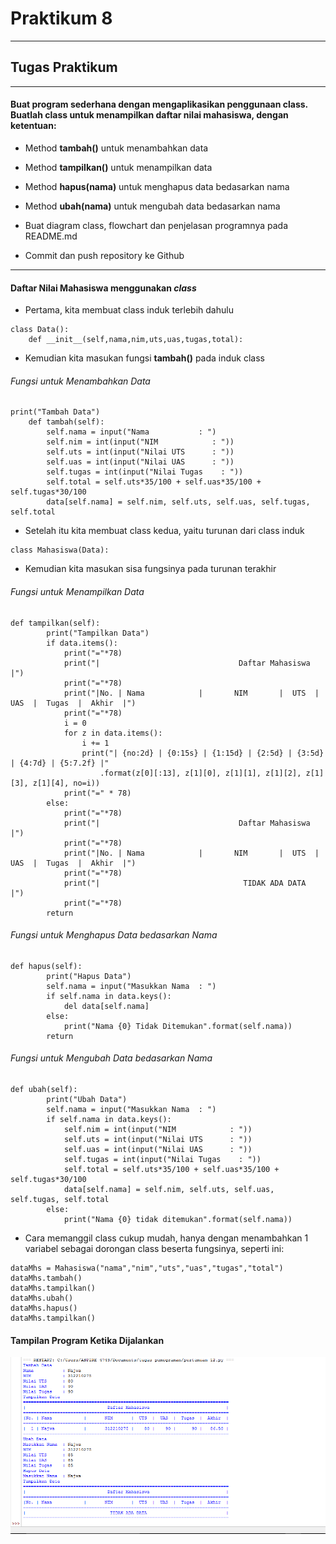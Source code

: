 # Praktikum 8 
---
## Tugas Praktikum
---
#### Buat program sederhana dengan mengaplikasikan penggunaan class. Buatlah class untuk menampilkan daftar nilai mahasiswa, dengan ketentuan:

- Method **tambah()** untuk menambahkan data

- Method **tampilkan()** untuk menampilkan data

- Method **hapus(nama)** untuk menghapus data bedasarkan nama

- Method **ubah(nama)** untuk mengubah data bedasarkan nama

- Buat diagram class, flowchart dan penjelasan programnya pada README.md

- Commit dan push repository ke Github
---
#### Daftar Nilai Mahasiswa menggunakan *class*
- Pertama, kita membuat class induk terlebih dahulu
```
class Data():
    def __init__(self,nama,nim,uts,uas,tugas,total):
```
- Kemudian kita masukan fungsi **tambah()** pada induk class
###### Fungsi untuk Menambahkan Data
```
print("Tambah Data")
    def tambah(self):
        self.nama = input("Nama           : ")
        self.nim = int(input("NIM            : "))
        self.uts = int(input("Nilai UTS      : "))
        self.uas = int(input("Nilai UAS      : "))
        self.tugas = int(input("Nilai Tugas    : "))
        self.total = self.uts*35/100 + self.uas*35/100 + self.tugas*30/100
        data[self.nama] = self.nim, self.uts, self.uas, self.tugas, self.total
```
- Setelah itu kita membuat class kedua, yaitu turunan dari class induk
```
class Mahasiswa(Data):
```
- Kemudian kita masukan sisa fungsinya pada turunan terakhir
###### Fungsi untuk Menampilkan Data
```
def tampilkan(self):
        print("Tampilkan Data")
        if data.items():
            print("="*78)
            print("|                               Daftar Mahasiswa                             |")
            print("="*78)
            print("|No. | Nama            |       NIM       |  UTS  |  UAS  |  Tugas  |  Akhir  |")
            print("="*78)
            i = 0
            for z in data.items():
                i += 1
                print("| {no:2d} | {0:15s} | {1:15d} | {2:5d} | {3:5d} | {4:7d} | {5:7.2f} |"
                    .format(z[0][:13], z[1][0], z[1][1], z[1][2], z[1][3], z[1][4], no=i))
            print("=" * 78)
        else:
            print("="*78)
            print("|                               Daftar Mahasiswa                             |")
            print("="*78)
            print("|No. | Nama            |       NIM       |  UTS  |  UAS  |  Tugas  |  Akhir  |")
            print("="*78)
            print("|                                TIDAK ADA DATA                              |")
            print("="*78)
        return
```
###### Fungsi untuk Menghapus Data bedasarkan Nama
```
def hapus(self):
        print("Hapus Data")
        self.nama = input("Masukkan Nama  : ")
        if self.nama in data.keys():
            del data[self.nama]
        else:
            print("Nama {0} Tidak Ditemukan".format(self.nama))
        return
```
###### Fungsi untuk Mengubah Data bedasarkan Nama
```
def ubah(self):
        print("Ubah Data")
        self.nama = input("Masukkan Nama  : ")
        if self.nama in data.keys():
            self.nim = int(input("NIM            : "))
            self.uts = int(input("Nilai UTS      : "))
            self.uas = int(input("Nilai UAS      : "))
            self.tugas = int(input("Nilai Tugas    : "))
            self.total = self.uts*35/100 + self.uas*35/100 + self.tugas*30/100
            data[self.nama] = self.nim, self.uts, self.uas, self.tugas, self.total
        else:
            print("Nama {0} tidak ditemukan".format(self.nama))
```
- Cara memanggil class cukup mudah, hanya dengan menambahkan 1 variabel sebagai dorongan class beserta fungsinya, seperti ini:
```
dataMhs = Mahasiswa("nama","nim","uts","uas","tugas","total")
dataMhs.tambah()
dataMhs.tampilkan()
dataMhs.ubah()
dataMhs.hapus()
dataMhs.tampilkan()
```
#### Tampilan Program Ketika Dijalankan
![gambar](gambar/a4.png)
